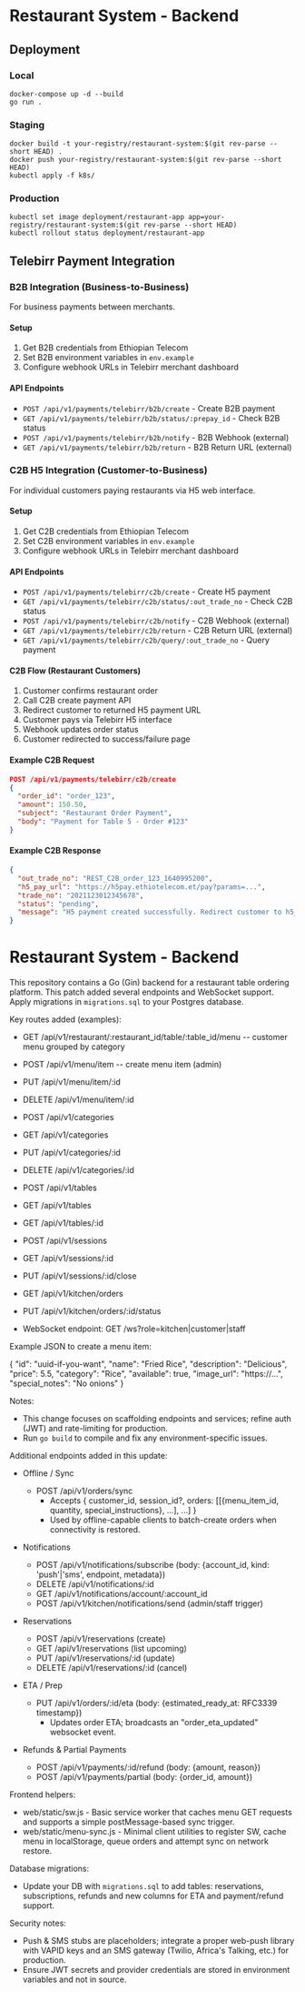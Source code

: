 # Restaurant System - Backend
## Deployment

### Local
```
docker-compose up -d --build
go run .
```

### Staging
```
docker build -t your-registry/restaurant-system:$(git rev-parse --short HEAD) .
docker push your-registry/restaurant-system:$(git rev-parse --short HEAD)
kubectl apply -f k8s/
```

### Production
```
kubectl set image deployment/restaurant-app app=your-registry/restaurant-system:$(git rev-parse --short HEAD)
kubectl rollout status deployment/restaurant-app
```

## Telebirr Payment Integration

### B2B Integration (Business-to-Business)
For business payments between merchants.

#### Setup
1. Get B2B credentials from Ethiopian Telecom
2. Set B2B environment variables in `env.example`
3. Configure webhook URLs in Telebirr merchant dashboard

#### API Endpoints
- `POST /api/v1/payments/telebirr/b2b/create` - Create B2B payment
- `GET /api/v1/payments/telebirr/b2b/status/:prepay_id` - Check B2B status
- `POST /api/v1/payments/telebirr/b2b/notify` - B2B Webhook (external)
- `GET /api/v1/payments/telebirr/b2b/return` - B2B Return URL (external)

### C2B H5 Integration (Customer-to-Business)
For individual customers paying restaurants via H5 web interface.

#### Setup
1. Get C2B credentials from Ethiopian Telecom
2. Set C2B environment variables in `env.example`
3. Configure webhook URLs in Telebirr merchant dashboard

#### API Endpoints
- `POST /api/v1/payments/telebirr/c2b/create` - Create H5 payment
- `GET /api/v1/payments/telebirr/c2b/status/:out_trade_no` - Check C2B status
- `POST /api/v1/payments/telebirr/c2b/notify` - C2B Webhook (external)
- `GET /api/v1/payments/telebirr/c2b/return` - C2B Return URL (external)
- `GET /api/v1/payments/telebirr/c2b/query/:out_trade_no` - Query payment

#### C2B Flow (Restaurant Customers)
1. Customer confirms restaurant order
2. Call C2B create payment API
3. Redirect customer to returned H5 payment URL
4. Customer pays via Telebirr H5 interface
5. Webhook updates order status
6. Customer redirected to success/failure page

#### Example C2B Request
```json
POST /api/v1/payments/telebirr/c2b/create
{
  "order_id": "order_123",
  "amount": 150.50,
  "subject": "Restaurant Order Payment",
  "body": "Payment for Table 5 - Order #123"
}
```

#### Example C2B Response
```json
{
  "out_trade_no": "REST_C2B_order_123_1640995200",
  "h5_pay_url": "https://h5pay.ethiotelecom.et/pay?params=...",
  "trade_no": "2021123012345678",
  "status": "pending",
  "message": "H5 payment created successfully. Redirect customer to h5_pay_url"
}
```
# Restaurant System - Backend

This repository contains a Go (Gin) backend for a restaurant table ordering platform. This patch added several endpoints and WebSocket support. Apply migrations in `migrations.sql` to your Postgres database.

Key routes added (examples):

- GET /api/v1/restaurant/:restaurant_id/table/:table_id/menu  -- customer menu grouped by category
- POST /api/v1/menu/item  -- create menu item (admin)
- PUT /api/v1/menu/item/:id
- DELETE /api/v1/menu/item/:id

- POST /api/v1/categories
- GET /api/v1/categories
- PUT /api/v1/categories/:id
- DELETE /api/v1/categories/:id

- POST /api/v1/tables
- GET /api/v1/tables
- GET /api/v1/tables/:id

- POST /api/v1/sessions
- GET /api/v1/sessions/:id
- PUT /api/v1/sessions/:id/close

- GET /api/v1/kitchen/orders
- PUT /api/v1/kitchen/orders/:id/status

- WebSocket endpoint: GET /ws?role=kitchen|customer|staff

Example JSON to create a menu item:

{
  "id": "uuid-if-you-want",
  "name": "Fried Rice",
  "description": "Delicious",
  "price": 5.5,
  "category": "Rice",
  "available": true,
  "image_url": "https://...",
  "special_notes": "No onions"
}

Notes:
- This change focuses on scaffolding endpoints and services; refine auth (JWT) and rate-limiting for production.
- Run `go build` to compile and fix any environment-specific issues.

Additional endpoints added in this update:

- Offline / Sync
  - POST /api/v1/orders/sync
    - Accepts { customer_id, session_id?, orders: [[{menu_item_id, quantity, special_instructions}, ...], ...] }
    - Used by offline-capable clients to batch-create orders when connectivity is restored.

- Notifications
  - POST /api/v1/notifications/subscribe  (body: {account_id, kind: 'push'|'sms', endpoint, metadata})
  - DELETE /api/v1/notifications/:id
  - GET /api/v1/notifications/account/:account_id
  - POST /api/v1/kitchen/notifications/send  (admin/staff trigger)

- Reservations
  - POST /api/v1/reservations  (create)
  - GET /api/v1/reservations  (list upcoming)
  - PUT /api/v1/reservations/:id  (update)
  - DELETE /api/v1/reservations/:id  (cancel)

- ETA / Prep
  - PUT /api/v1/orders/:id/eta  (body: {estimated_ready_at: RFC3339 timestamp})
    - Updates order ETA; broadcasts an "order_eta_updated" websocket event.

- Refunds & Partial Payments
  - POST /api/v1/payments/:id/refund  (body: {amount, reason})
  - POST /api/v1/payments/partial  (body: {order_id, amount})

Frontend helpers:
- web/static/sw.js  - Basic service worker that caches menu GET requests and supports a simple postMessage-based sync trigger.
- web/static/menu-sync.js - Minimal client utilities to register SW, cache menu in localStorage, queue orders and attempt sync on network restore.

Database migrations:
- Update your DB with `migrations.sql` to add tables: reservations, subscriptions, refunds and new columns for ETA and payment/refund support.

Security notes:
- Push & SMS stubs are placeholders; integrate a proper web-push library with VAPID keys and an SMS gateway (Twilio, Africa's Talking, etc.) for production.
- Ensure JWT secrets and provider credentials are stored in environment variables and not in source.
